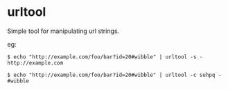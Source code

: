 # urltool

Simple tool for manipulating url strings.

eg:

```
$ echo "http://example.com/foo/bar?id=20#wibble" | urltool -s -
http://example.com

$ echo "http://example.com/foo/bar?id=20#wibble" | urltool -c suhpq -
#wibble


```

